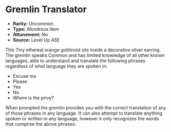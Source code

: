 
# Gremlin Translator

* **Rarity:** Uncommon
* **Type:** Wondrous Item
* **Attunement:** No
* **Source:** Level Up A5E


This Tiny ethereal orange goblinoid sits inside a decorative silver earring. The gremlin speaks Common and has limited knowledge of all other known languages, able to understand and translate the following phrases regardless of what language they are spoken in:

* Excuse me
* Please
* Yes
* No
* Where is the privy?

When prompted the gremlin provides you with the correct translation of any of those phrases in any language. It can also attempt to translate anything spoken or written in any language, however it only recognizes the words that comprise the above phrases.
